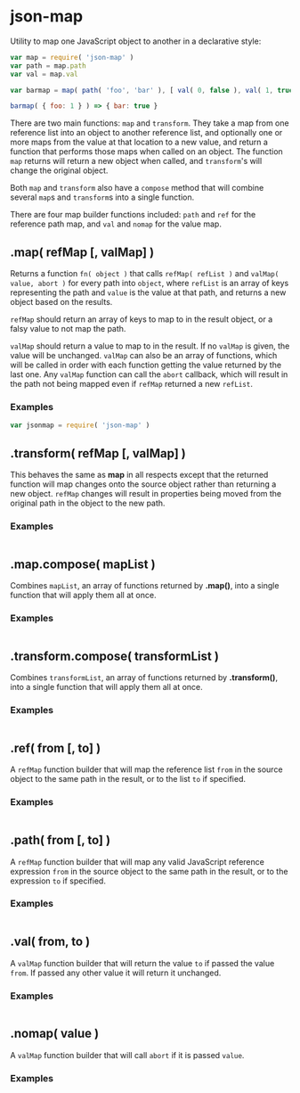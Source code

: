 # json-map

Utility to map one JavaScript object to another in a declarative style:

```js
var map = require( 'json-map' )
var path = map.path
var val = map.val

var barmap = map( path( 'foo', 'bar' ), [ val( 0, false ), val( 1, true ) ] )

barmap( { foo: 1 } ) => { bar: true }

```

There are two main functions: `map` and `transform`. They take a map from one reference list into an object to another reference list, and optionally one or more maps from the value at that location to a new value, and return a function that performs those maps when called on an object. The function `map` returns will return a new object when called, and `transform`'s will change the original object.

Both `map` and `transform` also have a `compose` method that will combine several `map`s and `transform`s into a single function.

There are four map builder functions included: `path` and `ref` for the reference path map, and `val` and `nomap` for the value map.

## .map( refMap [, valMap] )

Returns a function `fn( object )` that calls `refMap( refList )` and `valMap( value, abort )` for every path into `object`, where `refList` is an array of keys representing the path and `value` is the value at that path, and returns a new object based on the results.

`refMap` should return an array of keys to map to in the result object, or a falsy value to not map the path.

`valMap` should return a value to map to in the result. If no `valMap` is given, the value will be unchanged. `valMap` can also be an array of functions, which will be called in order with each function getting the value returned by the last one. Any `valMap` function can call the `abort` callback, which will result in the path not being mapped even if `refMap` returned a new `refList`.

### Examples

```js
var jsonmap = require( 'json-map' )

```

## .transform( refMap [, valMap] )

This behaves the same as **map** in all respects except that the returned function will map changes onto the source object rather than returning a new object. `refMap` changes will result in properties being moved from the original path in the object to the new path.

### Examples

```js

```

## .map.compose( mapList )

Combines `mapList`, an array of functions returned by **.map()**, into a single function that will apply them all at once.

### Examples

```js

```

## .transform.compose( transformList )

Combines `transformList`, an array of functions returned by **.transform()**, into a single function that will apply them all at once.

### Examples

```js

```

## .ref( from [, to] )

A `refMap` function builder that will map the reference list `from` in the source object to the same path in the result, or to the list `to` if specified.

### Examples

```js

```

## .path( from [, to] )

A `refMap` function builder that will map any valid JavaScript reference expression `from` in the source object to the same path in the result, or to the expression `to` if specified.


### Examples

```js

```

## .val( from, to )

A `valMap` function builder that will return the value `to` if passed the value `from`. If passed any other value it will return it unchanged.

### Examples

```js

```

## .nomap( value )

A `valMap` function builder that will call `abort` if it is passed `value`.

### Examples

```js

```